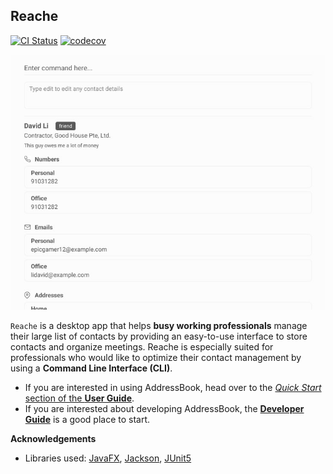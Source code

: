 Reache
---

[![CI Status](https://github.com/AY2122S2-CS2103T-W12-4/tp/workflows/Java%20CI/badge.svg)](https://github.com/AY2122S2-CS2103T-W12-4/tp/actions)
[![codecov](https://codecov.io/gh/AY2122S2-CS2103T-W12-4/tp/branch/master/graph/badge.svg)](https://codecov.io/gh/AY2122S2-CS2103T-W12-4/tp)

![Ui](images/Ui.png)

`Reache` is a desktop app that helps **busy working professionals** manage their large list of contacts by providing an easy-to-use interface to store contacts and organize meetings. Reache is especially suited for professionals who would like to optimize their contact management by using a **Command Line Interface (CLI)**.

* If you are interested in using AddressBook, head over to the [_Quick Start_ section of the **User Guide**](UserGuide.html#quick-start).
* If you are interested about developing AddressBook, the [**Developer Guide**](DeveloperGuide.html) is a good place to start.


**Acknowledgements**

* Libraries used: [JavaFX](https://openjfx.io/), [Jackson](https://github.com/FasterXML/jackson), [JUnit5](https://github.com/junit-team/junit5)
